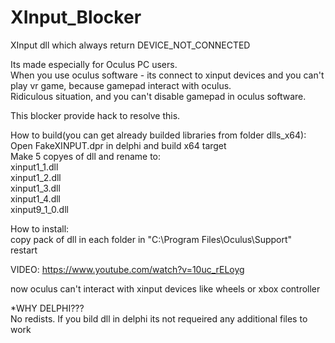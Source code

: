 # XInput_Blocker  
XInput dll which always return DEVICE_NOT_CONNECTED  
  
Its made especially for Oculus PC users.  
When you use oculus software - its connect to xinput devices and you can't play vr game, because gamepad interact with oculus.  
Ridiculous situation, and you can't disable gamepad in oculus software.  
  
This blocker provide hack to resolve this.  
  
How to build(you can get already builded libraries from folder dlls_x64):  
Open FakeXINPUT.dpr in delphi and build x64 target  
Make 5 copyes of dll and rename to:  
xinput1_1.dll  
xinput1_2.dll  
xinput1_3.dll  
xinput1_4.dll  
xinput9_1_0.dll  
  
How to install:  
copy pack of dll in each folder in "C:\Program Files\Oculus\Support\"  
restart  
  
VIDEO: https://www.youtube.com/watch?v=10uc_rELoyg
  
now oculus can't interact with xinput devices like wheels or xbox controller  
  
*WHY DELPHI???  
No redists. If you bild dll in delphi its not requeired any additional files to work
